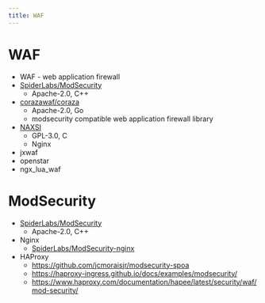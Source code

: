 ```yaml
---
title: WAF
---
```


# WAF

- WAF - web application firewall
- [SpiderLabs/ModSecurity](https://github.com/SpiderLabs/ModSecurity)
  - Apache-2.0, C++
- [corazawaf/coraza](https://github.com/corazawaf/coraza)
  - Apache-2.0, Go
  - modsecurity compatible web application firewall library
- [NAXSI](https://github.com/nbs-system/naxsi)
  - GPL-3.0, C
  - Nginx
- jxwaf
- openstar
- ngx_lua_waf
# ModSecurity

- [SpiderLabs/ModSecurity](https://github.com/SpiderLabs/ModSecurity)
  - Apache-2.0, C++
- Nginx
  - [SpiderLabs/ModSecurity-nginx](https://github.com/SpiderLabs/ModSecurity-nginx)
- HAProxy
  - https://github.com/jcmoraisjr/modsecurity-spoa
  - https://haproxy-ingress.github.io/docs/examples/modsecurity/
  - https://www.haproxy.com/documentation/hapee/latest/security/waf/mod-security/
